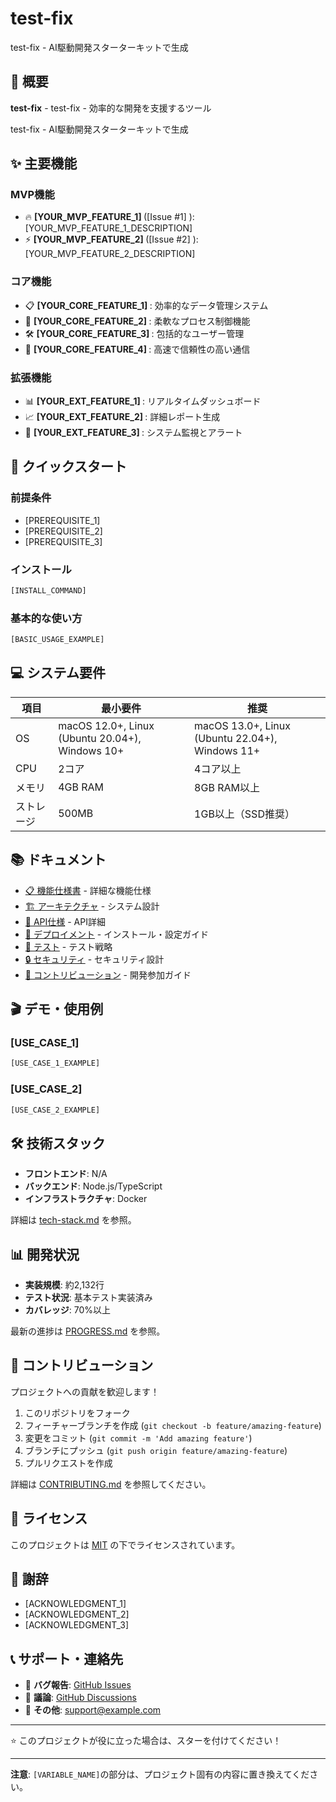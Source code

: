 # test-fix

test-fix - AI駆動開発スターターキットで生成

## 🎯 概要

**test-fix** - test-fix - 効率的な開発を支援するツール

test-fix - AI駆動開発スターターキットで生成

## ✨ 主要機能

### MVP機能
- 🔥 **[YOUR_MVP_FEATURE_1] <!-- 例: ツール実行システム -->** ([Issue #1] <!-- GitHubイシュー番号 -->): [YOUR_MVP_FEATURE_1_DESCRIPTION] <!-- 例: AI クライアントからのツール実行要求を処理 -->
- ⚡ **[YOUR_MVP_FEATURE_2] <!-- 例: リソース管理 -->** ([Issue #2] <!-- GitHubイシュー番号 -->): [YOUR_MVP_FEATURE_2_DESCRIPTION] <!-- 例: AI が参照可能なリソースを提供・管理 -->

### コア機能
- 📋 **[YOUR_CORE_FEATURE_1] <!-- 例: JSON-RPC通信 -->**: 効率的なデータ管理システム
- 🔄 **[YOUR_CORE_FEATURE_2] <!-- 例: ツール管理 -->**: 柔軟なプロセス制御機能
- 🛠️ **[YOUR_CORE_FEATURE_3] <!-- 例: リソース管理 -->**: 包括的なユーザー管理
- 🔗 **[YOUR_CORE_FEATURE_4] <!-- 例: エラーハンドリング -->**: 高速で信頼性の高い通信

### 拡張機能
- 📊 **[YOUR_EXT_FEATURE_1] <!-- 例: ダッシュボード -->**: リアルタイムダッシュボード
- 📈 **[YOUR_EXT_FEATURE_2] <!-- 例: ログ解析 -->**: 詳細レポート生成
- 📝 **[YOUR_EXT_FEATURE_3] <!-- 例: パフォーマンス監視 -->**: システム監視とアラート

## 🚀 クイックスタート

### 前提条件
- [PREREQUISITE_1]
- [PREREQUISITE_2]
- [PREREQUISITE_3]

### インストール

```bash
[INSTALL_COMMAND]
```

### 基本的な使い方

```bash
[BASIC_USAGE_EXAMPLE]
```

## 💻 システム要件

| 項目 | 最小要件 | 推奨 |
|------|----------|------|
| OS | macOS 12.0+, Linux (Ubuntu 20.04+), Windows 10+ | macOS 13.0+, Linux (Ubuntu 22.04+), Windows 11+ |
| CPU | 2コア | 4コア以上 |
| メモリ | 4GB RAM | 8GB RAM以上 |
| ストレージ | 500MB | 1GB以上（SSD推奨） |

## 📚 ドキュメント

- [📋 機能仕様書](docs/FEATURE-SPEC.md) - 詳細な機能仕様
- [🏗️ アーキテクチャ](docs/ARCHITECTURE.md) - システム設計
- [🔌 API仕様](docs/API.md) - API詳細
- [🔧 デプロイメント](docs/DEPLOYMENT.md) - インストール・設定ガイド
- [🧪 テスト](docs/TESTING.md) - テスト戦略
- [🔒 セキュリティ](docs/SECURITY.md) - セキュリティ設計
- [👥 コントリビューション](docs/CONTRIBUTING.md) - 開発参加ガイド

## 🎬 デモ・使用例

### [USE_CASE_1]

```bash
[USE_CASE_1_EXAMPLE]
```

### [USE_CASE_2]

```bash
[USE_CASE_2_EXAMPLE]
```

## 🛠️ 技術スタック

- **フロントエンド**: N/A
- **バックエンド**: Node.js/TypeScript
- **インフラストラクチャ**: Docker

詳細は [tech-stack.md](docs/tech-stack.md) を参照。

## 📊 開発状況

- **実装規模**: 約2,132行
- **テスト状況**: 基本テスト実装済み
- **カバレッジ**: 70%以上

最新の進捗は [PROGRESS.md](docs/PROGRESS.md) を参照。

## 🤝 コントリビューション

プロジェクトへの貢献を歓迎します！

1. このリポジトリをフォーク
2. フィーチャーブランチを作成 (`git checkout -b feature/amazing-feature`)
3. 変更をコミット (`git commit -m 'Add amazing feature'`)
4. ブランチにプッシュ (`git push origin feature/amazing-feature`)
5. プルリクエストを作成

詳細は [CONTRIBUTING.md](docs/CONTRIBUTING.md) を参照してください。

## 📄 ライセンス

このプロジェクトは [MIT](LICENSE) の下でライセンスされています。

## 🙏 謝辞

- [ACKNOWLEDGMENT_1]
- [ACKNOWLEDGMENT_2]
- [ACKNOWLEDGMENT_3]

## 📞 サポート・連絡先

- 🐛 **バグ報告**: [GitHub Issues](https://github.com/your-username/test-fix/issues)
- 💬 **議論**: [GitHub Discussions](https://github.com/your-username/test-fix/discussions)
- 📧 **その他**: support@example.com

---

⭐ このプロジェクトが役に立った場合は、スターを付けてください！

---

**注意**: `[VARIABLE_NAME]`の部分は、プロジェクト固有の内容に置き換えてください。